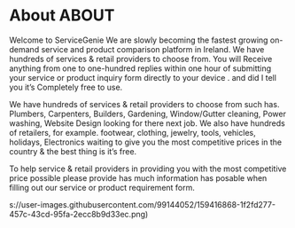 # About ABOUT 
Welcome to ServiceGenie
We are slowly becoming the fastest growing on-demand service and product comparison platform in Ireland. We have hundreds of services & retail providers to choose from. You will Receive anything from one to one-hundred replies within one hour of submitting your service or product inquiry form directly to your device . and did I tell you it’s Completely free to use. 

We have hundreds of services & retail providers to choose from such has. Plumbers, Carpenters, Builders, Gardening, Window/Gutter cleaning, Power washing, Website Design looking for there next job. We also have hundreds of retailers, for example. footwear, clothing, jewelry, tools, vehicles, holidays, Electronics waiting to give you the most competitive prices in the country & the best thing is it’s free. 

To help service & retail  providers in providing you with the most competitive price possible please provide has much information has posable when filling out our service or product requirement form. 



s://user-images.githubusercontent.com/99144052/159416868-1f2fd277-457c-43cd-95fa-2ecc8b9d33ec.png)

